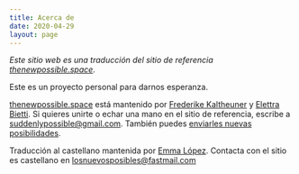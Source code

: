 ```yaml
---
title: Acerca de
date: 2020-04-29
layout: page
---
```


*Este sitio web es una traducción del sitio de referencia [thenewpossible.space](https://thenewpossible.space)*.

Este es un proyecto personal para darnos esperanza.

[thenewpossible.space](https://thenewpossible.space) está mantenido por [Frederike Kaltheuner](https://twitter.com/F_Kaltheuner) y [Elettra Bietti](https://twitter.com/Elibietti).
Si quieres unirte o echar una mano en el sitio de referencia, escribe a suddenlypossible@gmail.com.
También puedes [enviarles nuevas posibilidades](http://thenewpossible.space/submit-possibilities).

Traducción al castellano mantenida por [Emma López](https://twitter.com/hell03610).
Contacta con el sitio es castellano en losnuevosposibles@fastmail.com

